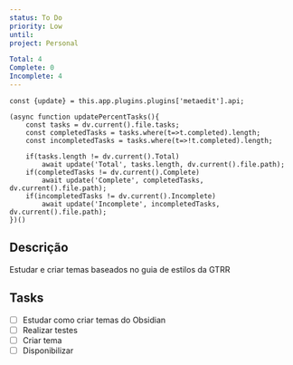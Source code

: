 ```yaml
---
status: To Do
priority: Low
until: 
project: Personal

Total: 4
Complete: 0
Incomplete: 4
---
```

```dataviewjs
const {update} = this.app.plugins.plugins['metaedit'].api;

(async function updatePercentTasks(){
	const tasks = dv.current().file.tasks;
	const completedTasks = tasks.where(t=>t.completed).length;
	const incompletedTasks = tasks.where(t=>!t.completed).length;
	
	if(tasks.length != dv.current().Total)
		await update('Total', tasks.length, dv.current().file.path);
	if(completedTasks != dv.current().Complete)
		await update('Complete', completedTasks, dv.current().file.path);
	if(incompletedTasks != dv.current().Incomplete)
		await update('Incomplete', incompletedTasks, dv.current().file.path);
})()
```
## Descrição
Estudar e criar temas baseados no guia de estilos da GTRR

## Tasks
- [ ] Estudar como criar temas do Obsidian
- [ ] Realizar testes
- [ ] Criar tema
- [ ] Disponibilizar